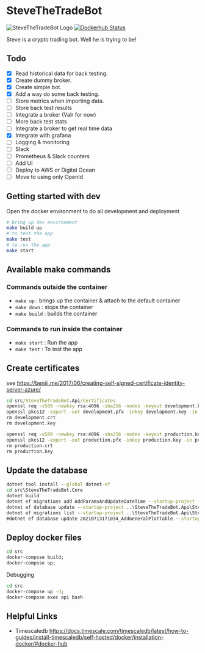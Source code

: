 # SteveTheTradeBot

![SteveTheTradeBot Logo](https://github.com/rolfwessels/SteveTheTradeBot/raw/master/logo/stevethetradebot_logo.png)
[![Dockerhub Status](https://img.shields.io/badge/dockerhub-ok-blue.svg)](https://hub.docker.com/r/rolfwessels/stevethetradebot/)

Steve is a crypto trading bot. Well he is trying to be!

## Todo

- [x] Read historical data for back testing.
- [x] Create dummy broker.
- [x] Create simple bot.
- [x] Add a way do some back testing.
- [ ] Store metrics when importing data.
- [ ] Store back test results
- [ ] Integrate a broker (Valr for now)
- [ ] More back test stats
- [ ] Integrate a broker to get real time data
- [x] Integrate with grafana
- [ ] Logging & monitoring
- [ ] Slack
- [ ] Prometheus & Slack counters
- [ ] Add UI
- [ ] Deploy to AWS or Digital Ocean
- [ ] Move to using only OpenId

## Getting started with dev

Open the docker environment to do all development and deployment

```bash
# bring up dev environment
make build up
# to test the app
make test
# to run the app
make start
```

## Available make commands

### Commands outside the container

- `make up` : brings up the container & attach to the default container
- `make down` : stops the container
- `make build` : builds the container

### Commands to run inside the container

- `make start` : Run the app
- `make test` : To test the app

## Create certificates

see <https://benjii.me/2017/06/creating-self-signed-certificate-identity-server-azure/>

```cmd
cd src/SteveTheTradeBot.Api/Certificates
openssl req -x509 -newkey rsa:4096 -sha256 -nodes -keyout development.key -out development.crt -subj "/CN=localhost" -days 3650
openssl pkcs12 -export -out development.pfx -inkey development.key -in development.crt -certfile development.crt
rm development.crt
rm development.key

openssl req -x509 -newkey rsa:4096 -sha256 -nodes -keyout production.key -out production.crt -subj "/CN=localhost" -days 3650
openssl pkcs12 -export -out production.pfx -inkey production.key -in production.crt -certfile production.crt
rm production.crt
rm production.key
```

## Update the database

```cmd
dotnet tool install --global dotnet-ef
cd src\SteveTheTradeBot.Core
dotnet build
dotnet ef migrations add AddParamsAndUpdateDateTime --startup-project ..\SteveTheTradeBot.Api\SteveTheTradeBot.Api.csproj
dotnet ef database update --startup-project ..\SteveTheTradeBot.Api\SteveTheTradeBot.Api.csproj
dotnet ef migrations list --startup-project ..\SteveTheTradeBot.Api\SteveTheTradeBot.Api.csproj
#dotnet ef database update 20210713171034_AddGeneralPlotTable --startup-project ..\SteveTheTradeBot.Api\SteveTheTradeBot.Api.csproj
```

## Deploy docker files

```cmd
cd src
docker-compose build;
docker-compose up;
```

Debugging

```cmd
cd src
docker-compose up -d;
docker-compose exec api bash
```

## Helpful Links

- Timescaledb <https://docs.timescale.com/timescaledb/latest/how-to-guides/install-timescaledb/self-hosted/docker/installation-docker/#docker-hub>

